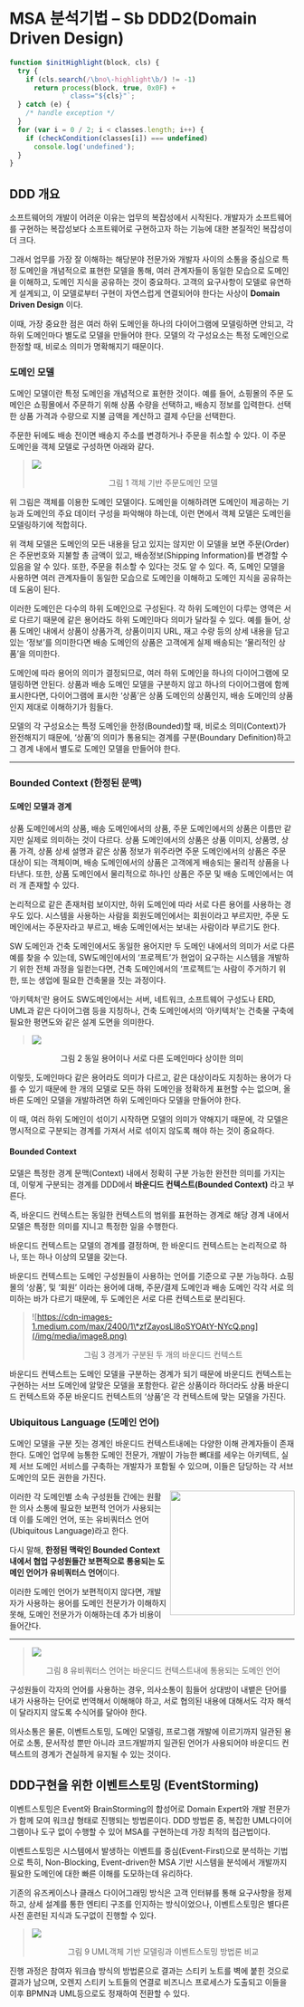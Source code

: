 # MSA 분석기법 – Sb DDD2(Domain Driven Design)

``` js
function $initHighlight(block, cls) {
  try {
    if (cls.search(/\bno\-highlight\b/) != -1)
      return process(block, true, 0x0F) +
             ` class="${cls}"`;
  } catch (e) {
    /* handle exception */
  }
  for (var i = 0 / 2; i < classes.length; i++) {
    if (checkCondition(classes[i]) === undefined)
      console.log('undefined');
  }
}
```

## DDD 개요

 소프트웨어의 개발이 어려운 이유는 업무의 복잡성에서 시작된다. 개발자가 소프트웨어를 구현하는 복잡성보다 소프트웨어로 
구현하고자 하는 기능에 대한 본질적인 복잡성이 더 크다.

 그래서 업무를 가장 잘 이해하는 해당분야 전문가와 개발자 사이의 소통을 중심으로 특정 도메인을
개념적으로 표현한 모델을 통해, 여러 관계자들이 동일한 모습으로 도메인을 이해하고, 도메인 지식을 공유하는 것이 중요하다.
고객의 요구사항이 모델로 유연하게 설계되고, 이 모델로부터 구현이 자연스럽게 연결되어야 한다는 사상이 **Domain
Driven Design** 이다.

 이때, 가장 중요한 점은 여러 하위 도메인을 하나의 다이어그램에 모델링하면 안되고, 각 하위 도메인마다 별도로 모델을
만들어야 한다. 모델의 각 구성요소는 특정 도메인으로 한정할 때, 비로소 의미가 명확해지기 때문이다.


### 도메인 모델

  도메인 모델이란 특정 도메인을 개념적으로 표현한 것이다. 예를 들어, 쇼핑몰의 주문 도메인은 쇼핑몰에서 주문하기 위해 상품 수량을
 선택하고, 배송지 정보를 입력한다. 선택한 상품 가격과 수량으로 지불 금액을 계산하고 결제 수단을 선택한다. 
 
 주문한 뒤에도 배송 전이면 배송지 주소를 변경하거나 주문을 취소할 수 있다. 이 주문 도메인을 객체 모델로 구성하면
 아래와 같다.
 
> ![](/img/media/image6.png)
> <p align="center">그림 1 객체 기반 주문도메인 모델</p>

 위 그림은 객체를 이용한 도메인 모델이다. 도메인을 이해하려면 도메인이 제공하는 기능과 도메인의 주요 데이터 구성을 파악해야
하는데, 이런 면에서 객체 모델은 도메인을 모델링하기에 적합히다.

 위 객체 모델은 도메인의 모든 내용을 담고 있지는 않지만 이 모델을 보면 주문(Order)은 주문번호와 지불할 총 금액이
있고, 배송정보(Shipping Information)를 변경할 수 있음을 알 수 있다. 또한, 주문을 취소할 수 있다는 것도 알 수
있다. 즉, 도메인 모델을 사용하면 여러 관계자들이 동일한 모습으로 도메인을 이해하고 도메인 지식을 공유하는데 도움이 된다.

이러한 도메인은 다수의 하위 도메인으로 구성된다. 각 하위 도메인이 다루는 영역은 서로 다르기 때문에 같은 용어라도 하위
도메인마다 의미가 달라질 수 있다. 예를 들어, 상품 도메인 내에서 상품이 상품가격, 상품이미지 URL, 재고 수량
등의 상세 내용을 담고 있는 ‘정보’를 의미한다면 배송 도메인의 상품은 고객에게 실제 배송되는 ‘물리적인 상품’을 의미한다.

도메인에 따라 용어의 의미가 결정되므로, 여러 하위 도메인을 하나의 다이어그램에 모델링하면 안된다. 상품과 배송 도메인 모델을
구분하지 않고 하나의 다이어그램에 함께 표시한다면, 다이어그램에 표시한 ‘상품’은 상품 도메인의 상품인지, 배송 도메인의
상품인지 제대로 이해하기가 힘들다.

모델의 각 구성요소는 특정 도메인을 한정(Bounded)할 때, 비로소 의미(Context)가 완전해지기 때문에, ‘상품’의
의미가 통용되는 경계를 구분(Boundary Definition)하고 그 경계 내에서 별도로 도메인 모델을 만들어야 한다.

---

### Bounded Context (한정된 문맥)

#### 도메인 모델과 경계

상품 도메인에서의 상품, 배송 도메인에서의 상품, 주문 도메인에서의 상품은 이름만 같지만 실제로 의미하는 것이 다르다. 상품
도메인에서의 상품은 상품 이미지, 상품명, 상품 가격, 상품 상세 설명과 같은 상품 정보가 위주라면 주문 도메인에서의
상품은 주문 대상이 되는 객체이며, 배송 도메인에서의 상품은 고객에게 배송되는 물리적 상품을 나타낸다. 또한, 상품 도메인에서
물리적으로 하나인 상품은 주문 및 배송 도메인에서는 여러 개 존재할 수 있다.

논리적으로 같은 존재처럼 보이지만, 하위 도메인에 따라 서로 다른 용어를 사용하는 경우도 있다. 시스템을 사용하는 사람을
회원도메인에서는 회원이라고 부르지만, 주문 도메인에서는 주문자라고 부르고, 배송 도메인에서는 보내는
사람이라 부르기도 한다.

SW 도메인과 건축 도메인에서도 동일한 용어지만 두 도메인 내에서의 의미가 서로 다른 예를 찾을 수 있는데, SW도메인에서의
‘프로젝트’가 현업이 요구하는 시스템을 개발하기 위한 전체 과정을 일컫는다면, 건축 도메인에서의 ‘프로젝트’는 사람이
주거하기 위한, 또는 생업에 필요한 건축물을 짓는 과정이다.

‘아키텍처’란 용어도 SW도메인에서는 서버, 네트워크, 소프트웨어 구성도나 ERD, UML과 같은 다이어그램 등을 지칭하나, 건축
도메인에서의 ‘아키텍처’는 건축물 구축에 필요한 평면도와 같은 설계 도면을 의미한다.

> ![](/img/media/image7.png)
<p align="center">그림 2 동일 용어이나 서로 다른 도메인마다 상이한 의미</p>

이렇듯, 도메인마다 같은 용어라도 의미가 다르고, 같은 대상이라도 지칭하는 용어가 다를 수 있기 때문에 한 개의 모델로 모든
하위 도메인을 정확하게 표현할 수는 없으며, 올바른 도메인 모델을 개발하려면 하위 도메인마다 모델을 만들어야 한다.

이 때, 여러 하위 도메인이 섞이기 시작하면 모델의 의미가 약해지기 때문에, 각 모델은 명시적으로 구분되는 경계를 가져서 
서로 섞이지 않도록 해야 하는 것이 중요하다.

#### Bounded Context

모델은 특정한 경계 문맥(Context) 내에서 정확히 구분 가능한 완전한 의미를 가지는데, 이렇게 구분되는 경계를 DDD에서 **바운디드 컨텍스트(Bounded Context)** 라고 부른다. 

즉, 바운디드 컨텍스트는 동일한 컨텍스트의 범위를 표현하는 경계로 해당 경계 내에서 모델은 특정한 의미를 지니고 특정한 일을 수행한다.

바운디드 컨텍스트는 모델의 경계를 결정하며, 한 바운디드 컨텍스트는 논리적으로 하나, 또는 하나 이상의 모델을 갖는다. 

바운디드 컨텍스트는 도메인 구성원들이 사용하는 언어를 기준으로 구분 가능하다. 쇼핑몰의 ‘상품’, 및 ‘회원’ 이라는 용어에 대해, 
주문/결제 도메인과 배송 도메인 각각 서로 의미하는 바가 다르기 때문에, 두 도메인은 서로 다른 컨텍스트로 분리된다.


> ![https://cdn-images-1.medium.com/max/2400/1\*zfZayosLl8oSYOAtY-NYcQ.png](/img/media/image8.png)
> <p align="center"> 그림 3 경계가 구분된 두 개의 바운디드 컨텍스트 </p>

바운디드 컨텍스트는 도메인 모델을 구분하는 경계가 되기 때문에 바운디드 컨텍스트는 구현하는 서브 도메인에 알맞은 모델을 포함한다.
같은 상품이라 하더라도 상품 바운디드 컨텍스트와 주문 바운디드 컨텍스트의 ‘상품’은 각 컨텍스트에 맞는 모델을 가진다.

### Ubiquitous Language (도메인 언어)

도메인 모델을 구분 짓는 경계인 바운디드 컨텍스트내에는 다양한 이해 관계자들이 존재한다. 도메인 업무에 능통한 도메인
전문가, 개발이 가능한 뼈대를 세우는 아키텍트, 실제 서브 도메인 서비스를 구축하는 개발자가 포함될 수 있으며, 이들은
담당하는 각 서브 도메인의 모든 권한을 가진다.
  
> <img src="/img/media/image9.png" align="right" width="220" height="220"></img>
  
이러한 각 도메인별 소속 구성원들 간에는 원활한 의사 소통에 필요한 보편적 언어가 사용되는데 이를 도메인 언어, 또는 유비쿼터스
언어(Ubiquitous Language)라고 한다.


다시 말해, **한정된 맥락인 Bounded Context 내에서 협업 구성원들간 보편적으로 통용되는 도메인 언어가 유비쿼터스
언어**이다.

이러한 도메인 언어가 보편적이지 않다면, 개발자가 사용하는 용어를 도메인 전문가가 이해하지 못해, 도메인 전문가가 이해하는데 
추가 비용이 들어간다. 
  
  ---
  
> ![](/img/media/image10.png)
> <p align="center">그림 8 유비쿼터스 언어는 바운디드 컨텍스트내에 통용되는 도메인 언어</p>

구성원들이 각자의 언어를 사용하는 경우, 의사소통이 힘들어 상대방이 내뱉은 단어를 내가 사용하는 단어로 번역해서
이해해야 하고, 서로 협의된 내용에 대해서도 각자 해석이 달라지지 않도록 수식어를 달아야 한다. 

의사소통은 물론, 이벤트스토밍, 도메인 모델링, 프로그램 개발에 이르기까지 일관된 용어로 소통, 문서작성 뿐만 아니라 코드개발까지
일관된 언어가 사용되어야 바운디드 컨텍스트의 경계가 견실하게 유지될 수 있는 것이다.

## DDD구현을 위한 이벤트스토밍 (EventStorming)

이벤트스토밍은 Event와 BrainStorming의 합성어로 Domain Expert와 개발 전문가가 함께 모여 워크샵 형태로
진행되는 방법론이다. DDD 방법론 중, 복잡한 UML다이어그램이나 도구 없이 수행할 수 있어 MSA를 구현하는데 가장 최적의
접근법이다.

이벤트스토밍은 시스템에서 발생하는 이벤트를 중심(Event-First)으로 분석하는 기법으로 특히, Non-Blocking,
Event-driven한 MSA 기반 시스템을 분석에서 개발까지 필요한 도메인에 대한 빠른 이해를 도모하는데 유리하다.

기존의 유즈케이스나 클래스 다이어그래밍 방식은 고객 인터뷰를 통해 요구사항을 정제하고, 상세 설계를 통한 엔티티 구조를 인지하는
방식이었으나, 이벤트스토밍은 별다른 사전 훈련된 지식과 도구없이 진행할 수 있다.

> ![](/img/media/image11.png)
> <p align="center">그림 9 UML객체 기반 모델링과 이벤트스토밍 방법론 비교</p>

진행 과정은 참여자 워크숍 방식의 방법론으로 결과는 스티키 노트를 벽에 붙힌 것으로 결과가 남으며, 오렌지 스티키 노트들의 연결로
비즈니스 프로세스가 도출되고 이들을 이후 BPMN과 UML등으로도 정재하여 전환할 수 있다.
